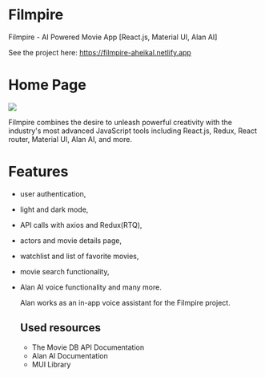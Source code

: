 # Filmpire 
Filmpire - AI Powered Movie App [React.js, Material UI, Alan AI]

See the project here: https://filmpire-aheikal.netlify.app

# Home Page
<img src="./src/assets/images/site.png">

Filmpire combines the desire to unleash powerful creativity with the industry's most advanced JavaScript tools including React.js, Redux, React router,  Material UI, Alan AI, and more.

# Features

- user authentication,
- light and dark mode,
- API calls with axios and Redux(RTQ),
- actors and movie details page,
- watchlist and list of favorite movies,
- movie search functionality,
- Alan AI voice functionality and many more.
  
  Alan works as an in-app voice assistant for the Filmpire project.

  ## Used resources
  - The Movie DB API Documentation
  - Alan AI Documentation
  - MUI Library

